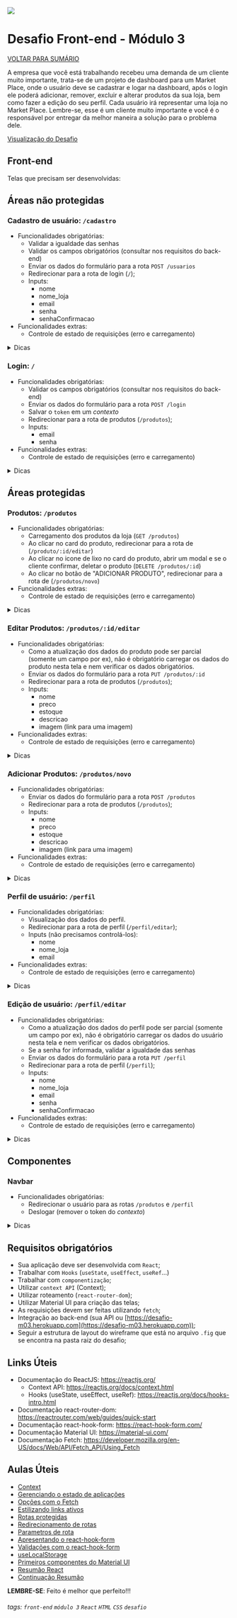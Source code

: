 ![](https://i.imgur.com/xG74tOh.png)

# Desafio Front-end - Módulo 3

[VOLTAR PARA SUMÁRIO](https://github.com/cubos-academy/desafio-modulo-03)

A empresa que você está trabalhando recebeu uma demanda de um cliente muito importante, trata-se de um projeto de dashboard para um Market Place, onde o usuário deve se cadastrar e logar na dashboard, após o login ele poderá adicionar, remover, excluir e alterar produtos da sua loja, bem como fazer a edição do seu perfil. Cada usuário irá representar uma loja no Market Place. Lembre-se, esse é um cliente muito importante e você é o responsável por entregar da melhor maneira a solução para o problema dele.

[Visualização do Desafio](https://desafio-03.netlify.app)
 
## Front-end

Telas que precisam ser desenvolvidas:

## Áreas não protegidas

### Cadastro de usuário: `/cadastro`
- Funcionalidades obrigatórias:
    - Validar a igualdade das senhas
    - Validar os campos obrigatórios (consultar nos requisitos do back-end)
    - Enviar os dados do formulário para a rota `POST /usuarios`
    - Redirecionar para a rota de login (`/`);
    - Inputs:
        - nome
        - nome_loja
        - email
        - senha
        - senhaConfirmacao
- Funcionalidades extras: 
    - Controle de estado de requisições (erro e carregamento)
        
<details>
    <summary>Dicas</summary>
    <ul>
    <li><code>react-hook-form</code></li>
    <li><code>react-router-dom</code></li>
    <li><code>fetch</code></li>
    <li>
        componentes <code>TextField</code>,             <code>Backdrop</code>, <code>CircularProgress</code>, <code>Alert</code> e <code>Button</code> do Material UI
    </li>
    </ul>
</details>



### Login: `/`
- Funcionalidades obrigatórias:
    - Validar os campos obrigatórios (consultar nos requisitos do back-end)
    - Enviar os dados do formulário para a rota `POST /login`
    - Salvar o `token` em um *contexto*
    - Redirecionar para a rota de produtos (`/produtos`);
    - Inputs:
        - email
        - senha
- Funcionalidades extras: 
    - Controle de estado de requisições (erro e carregamento)

<details>
    <summary>Dicas</summary>
    <ul>
    <li><code>react-hook-form</code></li>
    <li><code>react-router-dom</code></li>
    <li><code>fetch</code></li>
    <li><code>context</code></li>
    <li>
        componentes <code>TextField</code>,             <code>Backdrop</code>, <code>CircularProgress</code>, <code>Alert</code> e <code>Button</code> do Material UI
    </li>
    </ul>
</details>
 
## Áreas protegidas

### Produtos: `/produtos`

- Funcionalidades obrigatórias:
    - Carregamento dos produtos da loja (`GET /produtos`)
    - Ao clicar no card do produto, redirecionar para a rota de (`/produto/:id/editar`)
    - Ao clicar no icone de lixo no card do produto, abrir um modal e se o cliente confirmar, deletar o produto (`DELETE /produtos/:id`)
    - Ao clicar no botão de "ADICIONAR PRODUTO", redirecionar para a rota de (`/produtos/novo`) 
- Funcionalidades extras: 
    - Controle de estado de requisições (erro e carregamento)

<details>
    <summary>Dicas</summary>
    <ul>
    <li><code>fetch</code></li>
    <li><code>context</code></li>
    <li><code>react-router-dom</code></li>
    <li>
    componentes <code>TextField</code>,             <code>Backdrop</code>, <code>CircularProgress</code>, <code>Snackbar</code>code>, <code>Alert</code>, <code>Grid</code> e <code>Button</code> do Material UI
    </li>
    </ul>
</details>

### Editar Produtos: `/produtos/:id/editar`

- Funcionalidades obrigatórias:
    - Como a atualização dos dados do produto pode ser parcial (somente um campo por ex), não é obrigatório carregar os dados do produto nesta tela e nem verificar os dados obrigatórios.
    - Enviar os dados do formulário para a rota `PUT /produtos/:id`
    - Redirecionar para a rota de produtos (`/produtos`);
    - Inputs:
        - nome 
        - preco
        - estoque
        - descricao
        - imagem (link para uma imagem)
- Funcionalidades extras: 
    - Controle de estado de requisições (erro e carregamento)

<details>
    <summary>Dicas</summary>
    <ul>
    <li><code>fetch</code></li>
    <li><code>react-hook-form</code></li>
    <li><code>context</code></li>
    <li><code>react-router-dom</code></li>
    <li>
    componentes <code>TextField</code>,             <code>Backdrop</code>, <code>CircularProgress</code>, <code>Snackbar</code>, <code>Alert</code> e <code>Button</code> do Material UI
    </li>
    <li><img src="https://i.imgur.com/OAxmxYB.png"></li>
    </ul>
</details>

### Adicionar Produtos: `/produtos/novo`

- Funcionalidades obrigatórias:
    - Enviar os dados do formulário para a rota `POST /produtos`
    - Redirecionar para a rota de produtos (`/produtos`);
    - Inputs:
        - nome 
        - preco
        - estoque
        - descricao
        - imagem (link para uma imagem)
- Funcionalidades extras: 
    - Controle de estado de requisições (erro e carregamento)

<details>
    <summary>Dicas</summary>
    <ul>
    <li><code>fetch</code></li>
    <li><code>react-hook-form</code></li>
    <li><code>context</code></li>
    <li><code>react-router-dom</code></li>
    <li>
    componentes <code>TextField</code>,             <code>Backdrop</code>, <code>CircularProgress</code>, <code>Snackbar</code>, <code>Alert</code> e <code>Button</code> do Material UI
    </li>
    </ul>
</details>

### Perfil de usuário: `/perfil`

- Funcionalidades obrigatórias:
    - Visualização dos dados do perfil.
    - Redirecionar para a rota de perfil (`/perfil/editar`);
    - Inputs (não precisamos controlá-los):
        - nome 
        - nome_loja
        - email
- Funcionalidades extras: 
    - Controle de estado de requisições (erro e carregamento)

<details>
    <summary>Dicas</summary>
    <ul>
    <li><code>fetch</code></li>
    <li><code>context</code></li>
    <li><code>react-router-dom</code></li>
    <li>
    componentes <code>TextField</code>,             <code>Backdrop</code>, <code>CircularProgress</code>, <code>Snackbar</code>code>, <code>Alert</code> e <code>Button</code> do Material UI
    </li>
    </ul>
</details>

### Edição de usuário: `/perfil/editar`

- Funcionalidades obrigatórias:
    - Como a atualização dos dados do perfil pode ser parcial (somente um campo por ex), não é obrigatório carregar os dados do usuário nesta tela e nem verificar os dados obrigatórios.
    - Se a senha for informada, validar a igualdade das senhas
    - Enviar os dados do formulário para a rota `PUT /perfil`
    - Redirecionar para a rota de perfil (`/perfil`);
    - Inputs:
        - nome 
        - nome_loja
        - email
        - senha
        - senhaConfirmacao
- Funcionalidades extras: 
    - Controle de estado de requisições (erro e carregamento)

<details>
    <summary>Dicas</summary>
    <ul>
    <li><code>fetch</code></li>
    <li><code>react-hook-form</code></li>
    <li><code>context</code></li>
    <li><code>react-router-dom</code></li>
    <li>
    componentes <code>TextField</code>,             <code>Backdrop</code>, <code>CircularProgress</code>, <code>Snackbar</code>code>, <code>Alert</code> e <code>Button</code> do Material UI
    </li>
    <li><img src="https://i.imgur.com/OAxmxYB.png"></li>
    </ul>
</details>

## Componentes

### Navbar

- Funcionalidades obrigatórias:
    - Redirecionar o usuário para as rotas `/produtos` e `/perfil`
    - Deslogar (remover o token do *contexto*)

<details>
    <summary>Dicas</summary>
    <ul>
    <li><code>material-icons</code></li>
    <li><code>react-router-dom</code></li>
    <li>Usar o componente <code>NavLink</code> do react-router-dom para conseguir renderizar os icones ativos</li>
    </ul>
</details>


## Requisitos obrigatórios
- Sua aplicação deve ser desenvolvida com `React`;
- Trabalhar com `Hooks` (`useState`, `useEffect`, `useRef`...)
- Trabalhar com `componentização`;
- Utilizar `context API` (Context);
- Utilizar roteamento (`react-router-dom`);
- Utilizar Material UI para criação das telas;
- As requisições devem ser feitas utilizando `fetch`;
- Integração ao back-end (sua API ou [https://desafio-m03.herokuapp.com](https://desafio-m03.herokuapp.com));
- Seguir a estrutura de layout do wireframe que está no arquivo `.fig` que se encontra na pasta raiz do desafio;


## Links Úteis
- Documentação do ReactJS: https://reactjs.org/
    - Context API: https://reactjs.org/docs/context.html
    - Hooks (useState, useEffect, useRef): https://reactjs.org/docs/hooks-intro.html
- Documentação react-router-dom: https://reactrouter.com/web/guides/quick-start
- Documentação react-hook-form: https://react-hook-form.com/
- Documentação Material UI: https://material-ui.com/
- Documentação Fetch: https://developer.mozilla.org/en-US/docs/Web/API/Fetch_API/Using_Fetch


## Aulas Úteis
- [Context](https://plataforma.cubos.academy/curso/56bc9b33-842d-48ae-94ad-32d5e7a52b8d/data/24/05/2021/aula/40d22af1-7ae3-48ee-84e0-dc4858a46729/c882bfa1-fa0b-4b1a-86d6-f1ea094e2377)
- [Gerenciando o estado de aplicações](https://plataforma.cubos.academy/curso/56bc9b33-842d-48ae-94ad-32d5e7a52b8d/data/26/05/2021/aula/812c9c5f-2657-4228-a3a9-e430036a421b/e0680e8a-8baf-4118-8b91-7f34930099a7)
- [Opções com o Fetch](https://plataforma.cubos.academy/curso/56bc9b33-842d-48ae-94ad-32d5e7a52b8d/data/26/05/2021/aula/812c9c5f-2657-4228-a3a9-e430036a421b/986936fb-e2d6-4f8c-803c-2f2aceb4200c)
- [Estilizando links ativos](https://plataforma.cubos.academy/curso/56bc9b33-842d-48ae-94ad-32d5e7a52b8d/data/31/05/2021/aula/092b294b-776e-485d-bd9f-14131cc48062/0f47afe2-a658-4b69-b2d2-f010eae5fa9a)
- [Rotas protegidas](https://plataforma.cubos.academy/curso/56bc9b33-842d-48ae-94ad-32d5e7a52b8d/data/31/05/2021/aula/092b294b-776e-485d-bd9f-14131cc48062/380ba9df-4876-4ac5-b975-8290ade35a0e)
- [Redirecionamento de rotas](https://plataforma.cubos.academy/curso/56bc9b33-842d-48ae-94ad-32d5e7a52b8d/data/31/05/2021/aula/092b294b-776e-485d-bd9f-14131cc48062/ed0feaa8-dbb3-4404-a6f1-30a42fe6e701)
- [Parametros de rota](https://plataforma.cubos.academy/curso/56bc9b33-842d-48ae-94ad-32d5e7a52b8d/data/31/05/2021/aula/092b294b-776e-485d-bd9f-14131cc48062/009aca52-7f2e-4674-9716-dff03899d91f)
- [Apresentando o react-hook-form](https://plataforma.cubos.academy/curso/56bc9b33-842d-48ae-94ad-32d5e7a52b8d/data/02/06/2021/aula/0c0ad3ca-7ca0-4d09-8852-7f8d421948c9/4cc61e3f-9eed-48ba-9b6b-0c61636a8bf1)
- [Validações com o react-hook-form](https://plataforma.cubos.academy/curso/56bc9b33-842d-48ae-94ad-32d5e7a52b8d/data/02/06/2021/aula/0c0ad3ca-7ca0-4d09-8852-7f8d421948c9/c5ac1755-4b9c-46f4-850f-8bd053174047)
- [useLocalStorage](https://plataforma.cubos.academy/curso/56bc9b33-842d-48ae-94ad-32d5e7a52b8d/data/07/06/2021/aula/7efd6594-b8d9-4c0c-a41e-5eb168e84dba/72bb0203-1b58-4e9d-9bed-1a0f854e7263)
- [Primeiros componentes do Material UI](https://plataforma.cubos.academy/curso/56bc9b33-842d-48ae-94ad-32d5e7a52b8d/data/07/06/2021/aula/7efd6594-b8d9-4c0c-a41e-5eb168e84dba/acda31cc-43cf-4dc8-be51-738b38aa0d66)
- [Resumão React](https://plataforma.cubos.academy/curso/56bc9b33-842d-48ae-94ad-32d5e7a52b8d/data/09/06/2021/aula/8b162b03-22e3-4c49-bf9f-d5388ae852c2/e12396ad-5ca2-4ad8-9303-c1c6b36e12e7)
- [Continuação Resumão](https://plataforma.cubos.academy/curso/56bc9b33-842d-48ae-94ad-32d5e7a52b8d/data/11/06/2021/aula/8f161266-3cc9-491e-8ac2-6a5611fc719d/3abac795-c391-48ca-8c22-ec34ce62b381)

**LEMBRE-SE**: Feito é melhor que perfeito!!!


###### tags: `front-end` `módulo 3` `React` `HTML` `CSS` `desafio`

